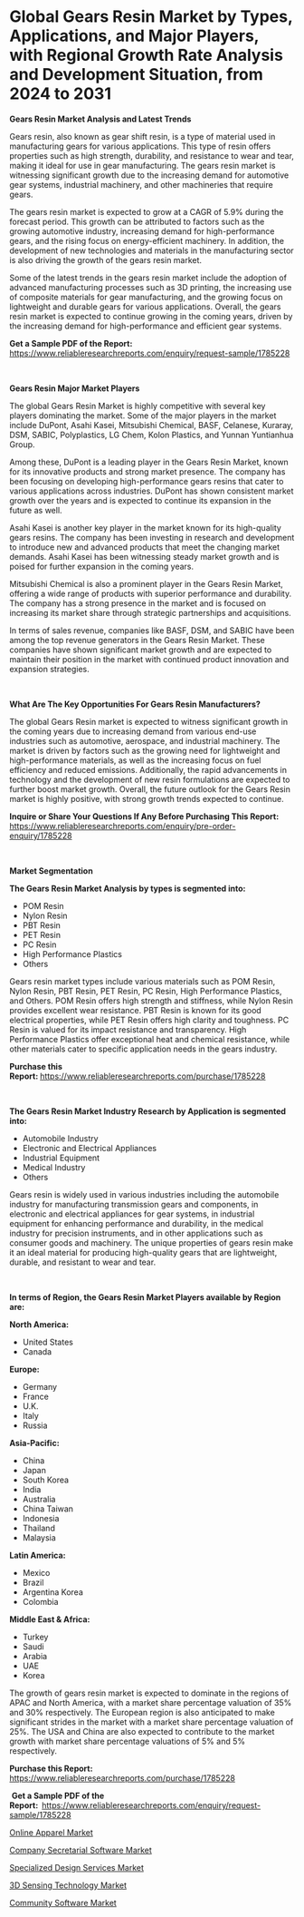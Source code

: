 <p><h1>Global Gears Resin Market by Types, Applications, and Major Players, with Regional Growth Rate Analysis and Development Situation, from 2024 to 2031</h1></p><p><strong>Gears Resin Market Analysis and Latest Trends</strong></p>
<p><p>Gears resin, also known as gear shift resin, is a type of material used in manufacturing gears for various applications. This type of resin offers properties such as high strength, durability, and resistance to wear and tear, making it ideal for use in gear manufacturing. The gears resin market is witnessing significant growth due to the increasing demand for automotive gear systems, industrial machinery, and other machineries that require gears.</p><p>The gears resin market is expected to grow at a CAGR of 5.9% during the forecast period. This growth can be attributed to factors such as the growing automotive industry, increasing demand for high-performance gears, and the rising focus on energy-efficient machinery. In addition, the development of new technologies and materials in the manufacturing sector is also driving the growth of the gears resin market.</p><p>Some of the latest trends in the gears resin market include the adoption of advanced manufacturing processes such as 3D printing, the increasing use of composite materials for gear manufacturing, and the growing focus on lightweight and durable gears for various applications. Overall, the gears resin market is expected to continue growing in the coming years, driven by the increasing demand for high-performance and efficient gear systems.</p></p>
<p><strong>Get a Sample PDF of the Report:&nbsp;</strong> <a href="https://www.reliableresearchreports.com/enquiry/request-sample/1785228">https://www.reliableresearchreports.com/enquiry/request-sample/1785228</a></p>
<p>&nbsp;</p>
<p><strong>Gears Resin Major Market Players</strong></p>
<p><p>The global Gears Resin Market is highly competitive with several key players dominating the market. Some of the major players in the market include DuPont, Asahi Kasei, Mitsubishi Chemical, BASF, Celanese, Kuraray, DSM, SABIC, Polyplastics, LG Chem, Kolon Plastics, and Yunnan Yuntianhua Group.</p><p>Among these, DuPont is a leading player in the Gears Resin Market, known for its innovative products and strong market presence. The company has been focusing on developing high-performance gears resins that cater to various applications across industries. DuPont has shown consistent market growth over the years and is expected to continue its expansion in the future as well.</p><p>Asahi Kasei is another key player in the market known for its high-quality gears resins. The company has been investing in research and development to introduce new and advanced products that meet the changing market demands. Asahi Kasei has been witnessing steady market growth and is poised for further expansion in the coming years.</p><p>Mitsubishi Chemical is also a prominent player in the Gears Resin Market, offering a wide range of products with superior performance and durability. The company has a strong presence in the market and is focused on increasing its market share through strategic partnerships and acquisitions.</p><p>In terms of sales revenue, companies like BASF, DSM, and SABIC have been among the top revenue generators in the Gears Resin Market. These companies have shown significant market growth and are expected to maintain their position in the market with continued product innovation and expansion strategies.</p></p>
<p>&nbsp;</p>
<p><strong>What Are The Key Opportunities For Gears Resin Manufacturers?</strong></p>
<p><p>The global Gears Resin market is expected to witness significant growth in the coming years due to increasing demand from various end-use industries such as automotive, aerospace, and industrial machinery. The market is driven by factors such as the growing need for lightweight and high-performance materials, as well as the increasing focus on fuel efficiency and reduced emissions. Additionally, the rapid advancements in technology and the development of new resin formulations are expected to further boost market growth. Overall, the future outlook for the Gears Resin market is highly positive, with strong growth trends expected to continue.</p></p>
<p><strong>Inquire or Share Your Questions If Any Before Purchasing This Report:</strong> <a href="https://www.reliableresearchreports.com/enquiry/pre-order-enquiry/1785228">https://www.reliableresearchreports.com/enquiry/pre-order-enquiry/1785228</a></p>
<p>&nbsp;</p>
<p><strong>Market Segmentation</strong></p>
<p><strong>The Gears Resin Market Analysis by types is segmented into:</strong></p>
<p><ul><li>POM Resin</li><li>Nylon Resin</li><li>PBT Resin</li><li>PET Resin</li><li>PC Resin</li><li>High Performance Plastics</li><li>Others</li></ul></p>
<p><p>Gears resin market types include various materials such as POM Resin, Nylon Resin, PBT Resin, PET Resin, PC Resin, High Performance Plastics, and Others. POM Resin offers high strength and stiffness, while Nylon Resin provides excellent wear resistance. PBT Resin is known for its good electrical properties, while PET Resin offers high clarity and toughness. PC Resin is valued for its impact resistance and transparency. High Performance Plastics offer exceptional heat and chemical resistance, while other materials cater to specific application needs in the gears industry.</p></p>
<p><strong>Purchase this Report:&nbsp;</strong><a href="https://www.reliableresearchreports.com/purchase/1785228">https://www.reliableresearchreports.com/purchase/1785228</a></p>
<p>&nbsp;</p>
<p><strong>The Gears Resin Market Industry Research by Application is segmented into:</strong></p>
<p><ul><li>Automobile Industry</li><li>Electronic and Electrical Appliances</li><li>Industrial Equipment</li><li>Medical Industry</li><li>Others</li></ul></p>
<p><p>Gears resin is widely used in various industries including the automobile industry for manufacturing transmission gears and components, in electronic and electrical appliances for gear systems, in industrial equipment for enhancing performance and durability, in the medical industry for precision instruments, and in other applications such as consumer goods and machinery. The unique properties of gears resin make it an ideal material for producing high-quality gears that are lightweight, durable, and resistant to wear and tear.</p></p>
<p>&nbsp;</p>
<p><strong>In terms of Region, the Gears Resin Market Players available by Region are:</strong></p>
<p>
    <p> <strong> North America: </strong>
        <ul>
            <li>United States</li>
            <li>Canada</li>
        </ul>
        </p> 
    <p> <strong> Europe: </strong>
        <ul>
            <li>Germany</li>
            <li>France</li>
            <li>U.K.</li>
            <li>Italy</li>
            <li>Russia</li>
        </ul>
        </p> 
    <p> <strong> Asia-Pacific: </strong>
        <ul>
            <li>China</li>
            <li>Japan</li>
            <li>South Korea</li>
            <li>India</li>
            <li>Australia</li>
            <li>China Taiwan</li>
            <li>Indonesia</li>
            <li>Thailand</li>
            <li>Malaysia</li>
        </ul>
        </p> 
    <p> <strong> Latin America: </strong>
        <ul>
            <li>Mexico</li>
            <li>Brazil</li>
            <li>Argentina Korea</li>
            <li>Colombia</li>
        </ul>
        </p> 
    <p> <strong> Middle East & Africa: </strong>
        <ul>
            <li>Turkey</li>
            <li>Saudi</li>
            <li>Arabia</li>
            <li>UAE</li>
            <li>Korea</li>
        </ul>
    </p>
    </p>
<p><p>The growth of gears resin market is expected to dominate in the regions of APAC and North America, with a market share percentage valuation of 35% and 30% respectively. The European region is also anticipated to make significant strides in the market with a market share percentage valuation of 25%. The USA and China are also expected to contribute to the market growth with market share percentage valuations of 5% and 5% respectively.</p></p>
<p><strong>Purchase this Report: </strong><a href="https://www.reliableresearchreports.com/purchase/1785228">https://www.reliableresearchreports.com/purchase/1785228</a></p>
<p>&nbsp;<strong>Get a Sample PDF of the Report:&nbsp;&nbsp;</strong><a href="https://www.reliableresearchreports.com/enquiry/request-sample/1785228">https://www.reliableresearchreports.com/enquiry/request-sample/1785228</a></p>
<p><strong></strong></p>
<p><p><a href="https://medium.com/@jensenklein/online-apparel-market-the-key-to-successful-business-strategy-forecast-till-2031-9dd53f168b5d">Online Apparel Market</a></p><p><a href="https://medium.com/@jenniferwhite656/company-secretarial-software-market-size-reveals-the-best-marketing-channels-in-global-industry-9260bc1eab6b">Company Secretarial Software Market</a></p><p><a href="https://medium.com/@elyssablick/analyzing-specialized-design-services-market-global-industry-perspective-and-forecast-2024-to-6971c85861e5">Specialized Design Services Market</a></p><p><a href="https://medium.com/@kartik.reportprime/3d-sensing-technology-market-research-report-its-history-and-forecast-2024-to-2031-294f0cebbe76">3D Sensing Technology Market</a></p><p><a href="https://medium.com/@jenniferwhite656/community-software-market-trends-forecast-and-competitive-analysis-to-2031-5c571cf3b789">Community Software Market</a></p></p>